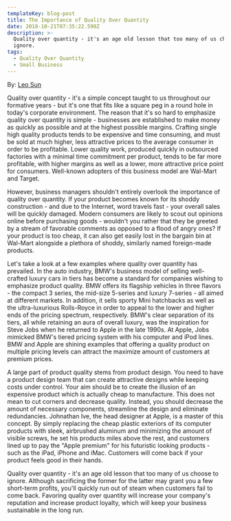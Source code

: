 ```yaml
---
templateKey: blog-post
title: The Importance of Quality Over Quantity
date: 2018-10-21T07:35:22.590Z
description: >-
  Quality over quantity - it's an age old lesson that too many of us choose to
  ignore.
tags:
  - Quality Over Quantity
  - Small Business
---
```

By: [Leo Sun](http://www.businessdictionary.com/author/4/leo-sun/) 

Quality over quantity - it's a simple concept taught to us throughout our formative years - but it's one that fits like a square peg in a round hole in today's corporate environment. The reason that it's so hard to emphasize quality over quantity is simple - businesses are established to make money as quickly as possible and at the highest possible margins. Crafting single high quality products tends to be expensive and time consuming, and must be sold at much higher, less attractive prices to the average consumer in order to be profitable. Lower quality work, produced quickly in outsourced factories with a minimal time commitment per product, tends to be far more profitable, with higher margins as well as a lower, more attractive price point for consumers. Well-known adopters of this business model are Wal-Mart and Target.

However, business managers shouldn't entirely overlook the importance of quality over quantity. If your product becomes known for its shoddy construction - and due to the Internet, word travels fast - your overall sales will be quickly damaged. Modern consumers are likely to scout out opinions online before purchasing goods - wouldn't you rather that they be greeted by a stream of favorable comments as opposed to a flood of angry ones? If your product is too cheap, it can also get easily lost in the bargain bin at Wal-Mart alongside a plethora of shoddy, similarly named foreign-made products.



Let's take a look at a few examples where quality over quantity has prevailed. In the auto industry, BMW's business model of selling well-crafted luxury cars in tiers has become a standard for companies wishing to emphasize product quality. BMW offers its flagship vehicles in three flavors - the compact 3 series, the mid-size 5-series and luxury 7-series - all aimed at different markets. In addition, it sells sporty Mini hatchbacks as well as the ultra-luxurious Rolls-Royce in order to appeal to the lower and higher ends of the pricing spectrum, respectively. BMW's clear separation of its tiers, all while retaining an aura of overall luxury, was the inspiration for Steve Jobs when he returned to Apple in the late 1990s. At Apple, Jobs mimicked BMW's tiered pricing system with his computer and iPod lines. BMW and Apple are shining examples that offering a quality product on multiple pricing levels can attract the maximize amount of customers at premium prices.

A large part of product quality stems from product design. You need to have a product design team that can create attractive designs while keeping costs under control. Your aim should be to create the illusion of an expensive product which is actually cheap to manufacture. This does not mean to cut corners and decrease quality. Instead, you should decrease the amount of necessary components, streamline the design and eliminate redundancies. Johnathan Ive, the head designer at Apple, is a master of this concept. By simply replacing the cheap plastic exteriors of its computer products with sleek, airbrushed aluminum and minimizing the amount of visible screws, he set his products miles above the rest, and customers lined up to pay the "Apple premium" for his futuristic looking products - such as the iPad, iPhone and iMac. Customers will come back if your product feels good in their hands.



Quality over quantity - it's an age old lesson that too many of us choose to ignore. Although sacrificing the former for the latter may grant you a few short-term profits, you'll quickly run out of steam when customers fail to come back. Favoring quality over quantity will increase your company's reputation and increase product loyalty, which will keep your business sustainable in the long run.
